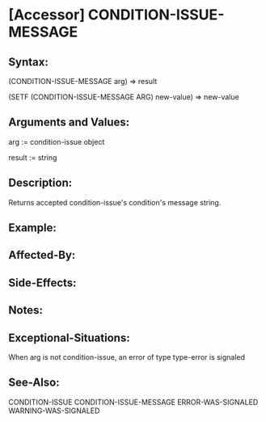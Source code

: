 # [Accessor] CONDITION-ISSUE-MESSAGE

## Syntax:

(CONDITION-ISSUE-MESSAGE arg) => result

(SETF (CONDITION-ISSUE-MESSAGE ARG) new-value) => new-value

## Arguments and Values:

arg := condition-issue object

result := string

## Description:
Returns accepted condition-issue's condition's message string.

## Example:

## Affected-By:

## Side-Effects:

## Notes:

## Exceptional-Situations:
When arg is not condition-issue, an error of type type-error is signaled

## See-Also:

CONDITION-ISSUE
CONDITION-ISSUE-MESSAGE
ERROR-WAS-SIGNALED
WARNING-WAS-SIGNALED
